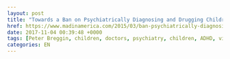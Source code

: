 ```yaml
---
layout: post
title: "Towards a Ban on Psychiatrically Diagnosing and Drugging Children"
href: https://www.madinamerica.com/2015/03/ban-psychiatrically-diagnosing-drugging-children/
date: 2017-11-04 00:39:48 +0000
tags: [Peter Breggin, children, doctors, psychiatry, children, ADHD, videos]
categories: EN
---
```

